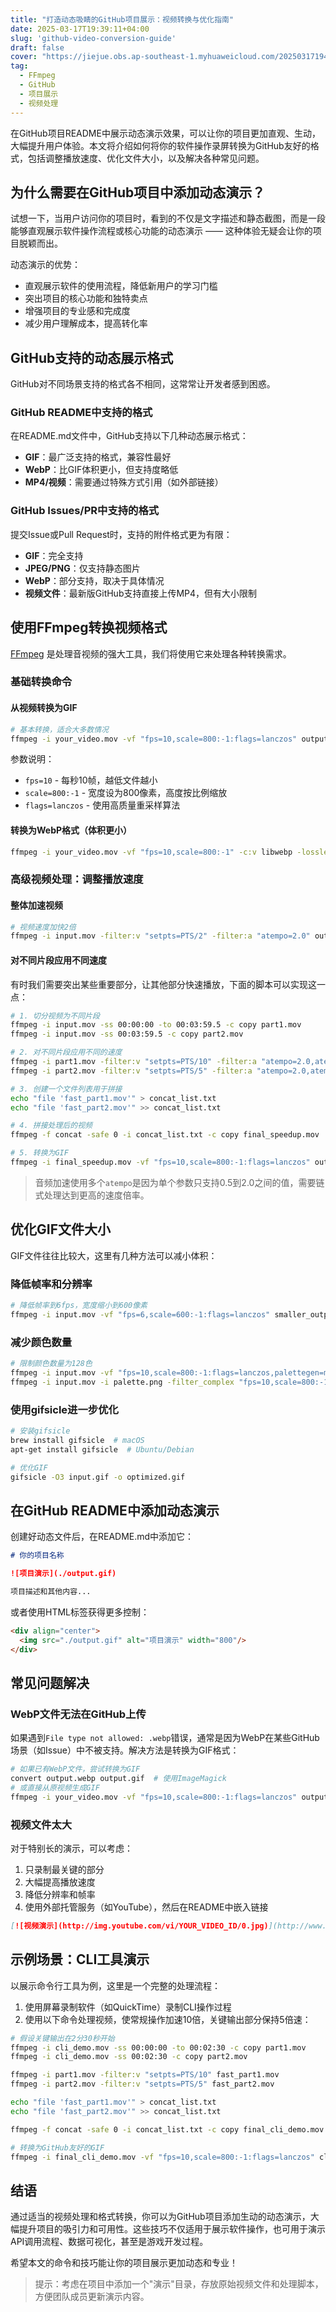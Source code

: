 ```yaml
---
title: "打造动态吸睛的GitHub项目展示：视频转换与优化指南"
date: 2025-03-17T19:39:11+04:00
slug: 'github-video-conversion-guide'
draft: false
cover: "https://jiejue.obs.ap-southeast-1.myhuaweicloud.com/20250317194206557.webp"
tag:
  - FFmpeg
  - GitHub
  - 项目展示
  - 视频处理
---
```


在GitHub项目README中展示动态演示效果，可以让你的项目更加直观、生动，大幅提升用户体验。本文将介绍如何将你的软件操作录屏转换为GitHub友好的格式，包括调整播放速度、优化文件大小，以及解决各种常见问题。

<!--more-->

## 为什么需要在GitHub项目中添加动态演示？

试想一下，当用户访问你的项目时，看到的不仅是文字描述和静态截图，而是一段能够直观展示软件操作流程或核心功能的动态演示 —— 这种体验无疑会让你的项目脱颖而出。

动态演示的优势：
- 直观展示软件的使用流程，降低新用户的学习门槛
- 突出项目的核心功能和独特卖点
- 增强项目的专业感和完成度
- 减少用户理解成本，提高转化率

## GitHub支持的动态展示格式

GitHub对不同场景支持的格式各不相同，这常常让开发者感到困惑。

### GitHub README中支持的格式

在README.md文件中，GitHub支持以下几种动态展示格式：

- **GIF**：最广泛支持的格式，兼容性最好
- **WebP**：比GIF体积更小，但支持度略低
- **MP4/视频**：需要通过特殊方式引用（如外部链接）

### GitHub Issues/PR中支持的格式

提交Issue或Pull Request时，支持的附件格式更为有限：

- **GIF**：完全支持
- **JPEG/PNG**：仅支持静态图片
- **WebP**：部分支持，取决于具体情况
- **视频文件**：最新版GitHub支持直接上传MP4，但有大小限制

## 使用FFmpeg转换视频格式

[FFmpeg](https://ffmpeg.org/) 是处理音视频的强大工具，我们将使用它来处理各种转换需求。

### 基础转换命令

#### 从视频转换为GIF

```bash
# 基本转换，适合大多数情况
ffmpeg -i your_video.mov -vf "fps=10,scale=800:-1:flags=lanczos" output.gif
```

参数说明：
- `fps=10` - 每秒10帧，越低文件越小
- `scale=800:-1` - 宽度设为800像素，高度按比例缩放
- `flags=lanczos` - 使用高质量重采样算法

#### 转换为WebP格式（体积更小）

```bash
ffmpeg -i your_video.mov -vf "fps=10,scale=800:-1" -c:v libwebp -lossless 0 -q:v 70 -loop 0 -preset picture -an -vsync 0 output.webp
```

### 高级视频处理：调整播放速度

#### 整体加速视频

```bash
# 视频速度加快2倍
ffmpeg -i input.mov -filter:v "setpts=PTS/2" -filter:a "atempo=2.0" output.mov
```

#### 对不同片段应用不同速度

有时我们需要突出某些重要部分，让其他部分快速播放，下面的脚本可以实现这一点：

```bash
# 1. 切分视频为不同片段
ffmpeg -i input.mov -ss 00:00:00 -to 00:03:59.5 -c copy part1.mov
ffmpeg -i input.mov -ss 00:03:59.5 -c copy part2.mov

# 2. 对不同片段应用不同的速度
ffmpeg -i part1.mov -filter:v "setpts=PTS/10" -filter:a "atempo=2.0,atempo=2.0,atempo=2.0,atempo=1.25" fast_part1.mov
ffmpeg -i part2.mov -filter:v "setpts=PTS/5" -filter:a "atempo=2.0,atempo=2.0,atempo=1.25" fast_part2.mov

# 3. 创建一个文件列表用于拼接
echo "file 'fast_part1.mov'" > concat_list.txt
echo "file 'fast_part2.mov'" >> concat_list.txt

# 4. 拼接处理后的视频
ffmpeg -f concat -safe 0 -i concat_list.txt -c copy final_speedup.mov

# 5. 转换为GIF
ffmpeg -i final_speedup.mov -vf "fps=10,scale=800:-1:flags=lanczos" output.gif
```

> 音频加速使用多个`atempo`是因为单个参数只支持0.5到2.0之间的值，需要链式处理达到更高的速度倍率。

## 优化GIF文件大小

GIF文件往往比较大，这里有几种方法可以减小体积：

### 降低帧率和分辨率

```bash
# 降低帧率到6fps，宽度缩小到600像素
ffmpeg -i input.mov -vf "fps=6,scale=600:-1:flags=lanczos" smaller_output.gif
```

### 减少颜色数量

```bash
# 限制颜色数量为128色
ffmpeg -i input.mov -vf "fps=10,scale=800:-1:flags=lanczos,palettegen=max_colors=128" palette.png
ffmpeg -i input.mov -i palette.png -filter_complex "fps=10,scale=800:-1:flags=lanczos[x];[x][1:v]paletteuse" reduced_colors.gif
```

### 使用gifsicle进一步优化

```bash
# 安装gifsicle
brew install gifsicle  # macOS
apt-get install gifsicle  # Ubuntu/Debian

# 优化GIF
gifsicle -O3 input.gif -o optimized.gif
```

## 在GitHub README中添加动态演示

创建好动态文件后，在README.md中添加它：

```markdown
# 你的项目名称

![项目演示](./output.gif)

项目描述和其他内容...
```

或者使用HTML标签获得更多控制：

```markdown
<div align="center">
  <img src="./output.gif" alt="项目演示" width="800"/>
</div>
```

## 常见问题解决

### WebP文件无法在GitHub上传

如果遇到`File type not allowed: .webp`错误，通常是因为WebP在某些GitHub场景（如Issue）中不被支持。解决方法是转换为GIF格式：

```bash
# 如果已有WebP文件，尝试转换为GIF
convert output.webp output.gif  # 使用ImageMagick
# 或直接从原视频生成GIF
ffmpeg -i your_video.mov -vf "fps=10,scale=800:-1:flags=lanczos" output.gif
```

### 视频文件太大

对于特别长的演示，可以考虑：

1. 只录制最关键的部分
2. 大幅提高播放速度
3. 降低分辨率和帧率
4. 使用外部托管服务（如YouTube），然后在README中嵌入链接

```markdown
[![视频演示](http://img.youtube.com/vi/YOUR_VIDEO_ID/0.jpg)](http://www.youtube.com/watch?v=YOUR_VIDEO_ID)
```

## 示例场景：CLI工具演示

以展示命令行工具为例，这里是一个完整的处理流程：

1. 使用屏幕录制软件（如QuickTime）录制CLI操作过程
2. 使用以下命令处理视频，使常规操作加速10倍，关键输出部分保持5倍速：

```bash
# 假设关键输出在2分30秒开始
ffmpeg -i cli_demo.mov -ss 00:00:00 -to 00:02:30 -c copy part1.mov
ffmpeg -i cli_demo.mov -ss 00:02:30 -c copy part2.mov

ffmpeg -i part1.mov -filter:v "setpts=PTS/10" fast_part1.mov
ffmpeg -i part2.mov -filter:v "setpts=PTS/5" fast_part2.mov

echo "file 'fast_part1.mov'" > concat_list.txt
echo "file 'fast_part2.mov'" >> concat_list.txt

ffmpeg -f concat -safe 0 -i concat_list.txt -c copy final_cli_demo.mov

# 转换为GitHub友好的GIF
ffmpeg -i final_cli_demo.mov -vf "fps=10,scale=800:-1:flags=lanczos" cli_demo.gif
```

## 结语

通过适当的视频处理和格式转换，你可以为GitHub项目添加生动的动态演示，大幅提升项目的吸引力和可用性。这些技巧不仅适用于展示软件操作，也可用于演示API调用流程、数据可视化，甚至是游戏开发过程。

希望本文的命令和技巧能让你的项目展示更加动态和专业！

> 提示：考虑在项目中添加一个"演示"目录，存放原始视频文件和处理脚本，方便团队成员更新演示内容。
